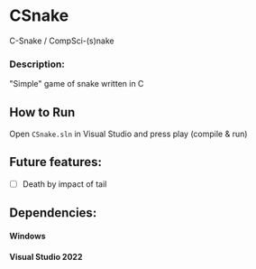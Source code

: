 # CSnake
C-Snake / CompSci-(s)nake

### Description:
"Simple" game of snake written in C

## How to Run
Open `CSnake.sln` in Visual Studio and press play (compile & run)

## Future features:
- [ ] Death by impact of tail

## Dependencies:
#### Windows
#### Visual Studio 2022
